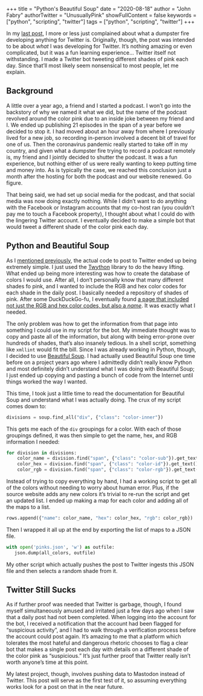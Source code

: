 +++
title = "Python's Beautiful Soup"
date = "2020-08-18"
author = "John Fabry"
authorTwitter = "UnusuallyPink"
showFullContent = false
keywords = ["python", "scripting", "twitter"]
tags = ["python", "scripting", "twitter"]
+++

In my [last post](https://unusually.pink/twitter-development-impressions/), I more or less just complained about what a dumpster fire developing anything for Twitter is. Originally, though, the post was intended to be about _what_ I was developing for Twitter. It’s nothing amazing or even complicated, but it was a fun learning experience… Twitter itself not withstanding. I made a Twitter bot tweeting different shades of pink each day. Since that’ll most likely seem nonsensical to most people, let me explain.

## Background

A little over a year ago, a friend and I started a podcast. I won’t go into the backstory of why we named it what we did, but the name of the podcast revolved around the color pink due to an inside joke between my friend and I. We ended up publishing 21 episodes in the span of a year before we decided to stop it. I had moved about an hour away from where I previously lived for a new job, so recording in-person involved a decent bit of travel for one of us. Then the coronavirus pandemic really started to take off in my country, and given what a dumpster fire trying to record a podcast remotely is, my friend and I jointly decided to shutter the podcast. It was a fun experience, but nothing either of us were really wanting to keep putting time and money into. As is typically the case, we reached this conclusion just a month after the hosting for both the podcast and our website renewed. Go figure.

That being said, we had set up social media for the podcast, and that social media was now doing exactly nothing. While I didn’t want to do anything with the Facebook or Instagram accounts that my co-host ran (you couldn’t pay me to touch a Facebook property), I thought about what I could do with the lingering Twitter account. I eventually decided to make a simple bot that would tweet a different shade of the color pink each day.

## Python and Beautiful Soup

As I [mentioned previously](https://unusually.pink/twitter-development-impressions/), the actual code to post to Twitter ended up being extremely simple. I just used the [Twython](https://github.com/ryanmcgrath/twython) library to do the heavy lifting. What ended up being more interesting was how to create the database of colors I would use. After all, I don’t personally know that many different shades fo pink, and I wanted to include the RGB and hex color codes for each shade in the daily post. I basically needed a repository of shades of pink. After some DuckDuckGo-fu, I eventually found [a page that included not just the RGB and hex color codes, but also a _name_](https://html-color.codes/pink#:~:text=Pink%20Color%20Codes%3A%20colors%20shown%20are%20similar%20to,palevioletred%3A%20%23db7093%20%2F%20rgb%28219%2C112%2C147%29%20deeppink%3A%20%23ff1493%20%2F%20rgb%28255%2C20%2C147%29). It was exactly what I needed.

The only problem was how to get the information from that page into something I could use in my script for the bot. My immediate thought was to copy and paste all of the information, but along with being error-prone over hundreds of shades, that’s also insanely tedious. In a shell script, something like `xmllint` would fit the bill. Since I was already working in Python, though, I decided to use [Beautiful Soup](https://pypi.org/project/beautifulsoup4/). I had actually used Beautiful Soup one time before on a project years ago where I admittedly didn’t really know Python and most definitely didn’t understand what I was doing with Beautiful Soup; I just ended up copying and pasting a bunch of code from the Internet until things worked the way I wanted.

This time, I took just a little time to read the documentation for Beautiful Soup and understand what I was actually doing. The crux of my script comes down to:

```python
divisions = soup.find_all("div", {"class": "color-inner"})
```

This gets me each of the `div` groupings for a color. With each of those groupings defined, it was then simple to get the name, hex, and RGB information I needed:

```python
for division in divisions:
    color_name = division.find("span", {"class": "color-sub"}).get_text()
    color_hex = division.find("span", {"class": "color-id"}).get_text()
    color_rgb = division.find("span", {"class": "color-rgb"}).get_text()
```

Instead of trying to copy everything by hand, I had a working script to get all of the colors without needing to worry about human error. Plus, if the source website adds any new colors it’s trivial to re-run the script and get an updated list. I ended up making a map for each color and adding all of the maps to a list.

```python
rows.append({"name": color_name, "hex": color_hex, "rgb": color_rgb})
```

Then I wrapped it all up at the end by exporting the list of maps to a JSON file.

```python
with open('pinks.json', 'w') as outfile:
   json.dump(all_colors, outfile)
```

My other script which actually pushes the post to Twitter ingests this JSON file and then selects a random shade from it.

## Twitter Still Sucks

As if further proof was needed that Twitter is garbage, though, I found myself simultaneously amused and irritated just a few days ago when I saw that a daily post had not been completed. When logging into the account for the bot, I received a notification that the account had been flagged for “suspicious activity”, and I had to walk through a verification process before the account could post again. It’s amazing to me that a platform which tolerates the most hateful and dangerous rhetoric chooses to flag a clear bot that makes a single post each day with details on a different shade of the color pink as “suspicious.” It’s just further proof that Twitter really isn’t worth anyone’s time at this point.

My latest project, though, involves pushing data to Mastodon instead of Twitter. This post will serve as the first test of it, so assuming everything works look for a post on that in the near future.
